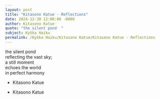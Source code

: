 ```yaml
---
layout: post
title: "Kitasono Katue - Reflections"
date: 2024-12-30 12:00:00 -0000
author: Kitasono Katue
quote: "the silent pond  "
subject: Kyōka Haiku
permalink: /Kyōka Haiku/Kitasono Katue/Kitasono Katue - Reflections
---
```


the silent pond  
reflecting the vast sky;  
a still moment  
echoes the world  
in perfect harmony  

- Kitasono Katue

- Kitasono Katue
